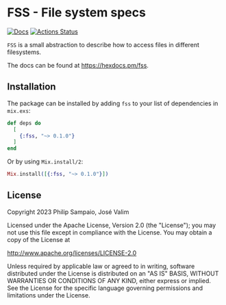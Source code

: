 # FSS - File system specs

[![Docs](https://img.shields.io/badge/hex.pm-docs-8e7ce6.svg)](https://hexdocs.pm/fss)
[![Actions Status](https://github.com/elixir-explorer/fss/actions/workflows/ci.yml/badge.svg)](https://github.com/elixir-explorer/fss/actions)

`FSS` is a small abstraction to describe how to access files in different filesystems.

The docs can be found at <https://hexdocs.pm/fss>.

## Installation

The package can be installed by adding `fss` to your list of dependencies
in `mix.exs`:

```elixir
def deps do
  [
    {:fss, "~> 0.1.0"}
  ]
end
```

Or by using `Mix.install/2`:

```elixir
Mix.install([{:fss, "~> 0.1.0"}])
```

## License

Copyright 2023 Philip Sampaio, José Valim

Licensed under the Apache License, Version 2.0 (the "License");
you may not use this file except in compliance with the License.
You may obtain a copy of the License at

   http://www.apache.org/licenses/LICENSE-2.0

Unless required by applicable law or agreed to in writing, software
distributed under the License is distributed on an "AS IS" BASIS,
WITHOUT WARRANTIES OR CONDITIONS OF ANY KIND, either express or implied.
See the License for the specific language governing permissions and
limitations under the License.
